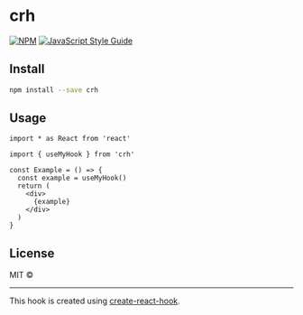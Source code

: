 # crh

> 

[![NPM](https://img.shields.io/npm/v/crh.svg)](https://www.npmjs.com/package/crh) [![JavaScript Style Guide](https://img.shields.io/badge/code_style-standard-brightgreen.svg)](https://standardjs.com)

## Install

```bash
npm install --save crh
```

## Usage

```tsx
import * as React from 'react'

import { useMyHook } from 'crh'

const Example = () => {
  const example = useMyHook()
  return (
    <div>
      {example}
    </div>
  )
}
```

## License

MIT © [](https://github.com/)

---

This hook is created using [create-react-hook](https://github.com/hermanya/create-react-hook).
